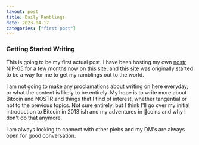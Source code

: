 ```yaml
---
layout: post
title: Daily Ramblings
date: 2023-04-17
categories: ["first post"]
---
```


### Getting Started Writing

This is going to be my first actual post. I have been hosting my own [nostr NIP-05](https://github.com/nostr-protocol/nips/blob/master/05.md) for a few months now on this site, and this site was originally started to be a way for me to get my ramblings out to the world. 

I am not going to make any proclamations about writing on here everyday, or what the content is likely to be entirely. 
My hope is to write more about Bitcoin and NOSTR and things that I find of interest, whether tangential or not to the previous topics. Not sure entirely, but I think I'll go over my initial introduction to Bitcoin in 2013'ish and my adventures in  💩coins and why I don't do that anymore. 

I am always looking to connect with other plebs and my DM's are always open for good conversation. 

